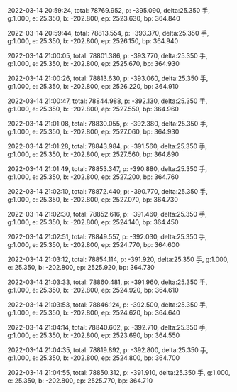 2022-03-14 20:59:24, total: 78769.952, p: -395.090, delta:25.350 手, g:1.000, e: 25.350, b: -202.800, ep: 2523.630, bp: 364.840

2022-03-14 20:59:44, total: 78813.554, p: -393.370, delta:25.350 手, g:1.000, e: 25.350, b: -202.800, ep: 2526.150, bp: 364.940

2022-03-14 21:00:05, total: 78801.386, p: -393.770, delta:25.350 手, g:1.000, e: 25.350, b: -202.800, ep: 2525.670, bp: 364.930

2022-03-14 21:00:26, total: 78813.630, p: -393.060, delta:25.350 手, g:1.000, e: 25.350, b: -202.800, ep: 2526.220, bp: 364.910

2022-03-14 21:00:47, total: 78844.988, p: -392.130, delta:25.350 手, g:1.000, e: 25.350, b: -202.800, ep: 2527.550, bp: 364.960

2022-03-14 21:01:08, total: 78830.055, p: -392.380, delta:25.350 手, g:1.000, e: 25.350, b: -202.800, ep: 2527.060, bp: 364.930

2022-03-14 21:01:28, total: 78843.984, p: -391.560, delta:25.350 手, g:1.000, e: 25.350, b: -202.800, ep: 2527.560, bp: 364.890

2022-03-14 21:01:49, total: 78853.347, p: -390.880, delta:25.350 手, g:1.000, e: 25.350, b: -202.800, ep: 2527.200, bp: 364.760

2022-03-14 21:02:10, total: 78872.440, p: -390.770, delta:25.350 手, g:1.000, e: 25.350, b: -202.800, ep: 2527.070, bp: 364.730

2022-03-14 21:02:30, total: 78852.616, p: -391.460, delta:25.350 手, g:1.000, e: 25.350, b: -202.800, ep: 2524.140, bp: 364.450

2022-03-14 21:02:51, total: 78849.557, p: -392.030, delta:25.350 手, g:1.000, e: 25.350, b: -202.800, ep: 2524.770, bp: 364.600

2022-03-14 21:03:12, total: 78854.114, p: -391.920, delta:25.350 手, g:1.000, e: 25.350, b: -202.800, ep: 2525.920, bp: 364.730

2022-03-14 21:03:33, total: 78860.481, p: -391.960, delta:25.350 手, g:1.000, e: 25.350, b: -202.800, ep: 2524.920, bp: 364.610

2022-03-14 21:03:53, total: 78846.124, p: -392.500, delta:25.350 手, g:1.000, e: 25.350, b: -202.800, ep: 2524.620, bp: 364.640

2022-03-14 21:04:14, total: 78840.602, p: -392.710, delta:25.350 手, g:1.000, e: 25.350, b: -202.800, ep: 2523.690, bp: 364.550

2022-03-14 21:04:35, total: 78819.892, p: -392.800, delta:25.350 手, g:1.000, e: 25.350, b: -202.800, ep: 2524.800, bp: 364.700

2022-03-14 21:04:55, total: 78850.312, p: -391.910, delta:25.350 手, g:1.000, e: 25.350, b: -202.800, ep: 2525.770, bp: 364.710